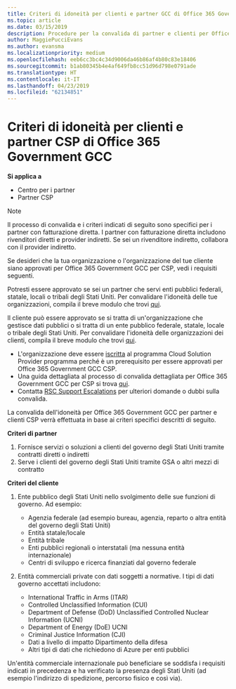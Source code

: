 ```yaml
---
title: Criteri di idoneità per clienti e partner GCC di Office 365 Government | Centro per i partner
ms.topic: article
ms.date: 03/15/2019
description: Procedure per la convalida di partner e clienti per Office 365 Government GCC per CSP.
author: MaggiePucciEvans
ms.author: evansma
ms.localizationpriority: medium
ms.openlocfilehash: eeb6cc3bc4c34d9006da46b86af4b80c83e18406
ms.sourcegitcommit: b1ab80345b4e4af649fb8cc51d96d798e0791ade
ms.translationtype: HT
ms.contentlocale: it-IT
ms.lasthandoff: 04/23/2019
ms.locfileid: "62134851"
---
```

# <a name="office-365-government-gcc-for-csp-partner-and-customer-eligibility-criteria"></a>Criteri di idoneità per clienti e partner CSP di Office 365 Government GCC

**Si applica a**

-  Centro per i partner
-  Partner CSP

>[!NOTE]
>Il processo di convalida e i criteri indicati di seguito sono specifici per i partner con fatturazione diretta. I partner con fatturazione diretta includono rivenditori diretti e provider indiretti.  Se sei un rivenditore indiretto, collabora con il provider indiretto. 

Se desideri che la tua organizzazione o l'organizzazione del tue cliente siano approvati per Office 365 Government GCC per CSP, vedi i requisiti seguenti.

Potresti essere approvato se sei un partner che servi enti pubblici federali, statale, locali o tribali degli Stati Uniti. Per convalidare l'idoneità delle tue organizzazioni, compila il breve modulo che trovi [qui](https://products.office.com/government/eligibility-validation?ReqType=CSPPartner).

Il cliente può essere approvato se si tratta di un'organizzazione che gestisce dati pubblici o si tratta di un ente pubblico federale, statale, locale o tribale degli Stati Uniti. Per convalidare l'idoneità delle organizzazioni dei clienti, compila il breve modulo che trovi [qui](https://products.office.com/government/eligibility-validation?ReqType=CSPCustomer). 

-   L'organizzazione deve essere [iscritta](https://partnercenter.microsoft.com/partner/cloud-solution-provider) al programma Cloud Solution Provider programma perché è un prerequisito per essere approvati per Office 365 Government GCC CSP.
-   Una guida dettagliata al processo di convalida dettagliata per Office 365 Government GCC per CSP si trova [qui](https://go.microsoft.com/fwlink/?linkid=2007323).
-   Contatta [RSC Support Escalations](mailto:usgcce@microsoft.com) per ulteriori domande o dubbi sulla convalida.

La convalida dell'idoneità per Office 365 Government GCC per partner e clienti CSP verrà effettuata in base ai criteri specifici descritti di seguito.

**Criteri di partner**
1.  Fornisce servizi o soluzioni a clienti del governo degli Stati Uniti tramite contratti diretti o indiretti
2.  Serve i clienti del governo degli Stati Uniti tramite GSA o altri mezzi di contratto

**Criteri del cliente**
1.  Ente pubblico degli Stati Uniti nello svolgimento delle sue funzioni di governo. Ad esempio:
 
    -  Agenzia federale (ad esempio bureau, agenzia, reparto o altra entità del governo degli Stati Uniti)
    -   Entità statale/locale 
    -   Entità tribale
    -   Enti pubblici regionali o interstatali (ma nessuna entità internazionale)
    -   Centri di sviluppo e ricerca finanziati dal governo federale

2.  Entità commerciali private con dati soggetti a normative. I tipi di dati governo accettati includono: 
    -   International Traffic in Arms (ITAR)
    -   Controlled Unclassified Information (CUI)
    -   Department of Defense (DoD) Unclassified Controlled Nuclear Information (UCNI)
    -   Department of Energy (DoE) UCNI
    -   Criminal Justice Information (CJI)
    -   Dati a livello di impatto Dipartimento della difesa
    -   Altri tipi di dati che richiedono di Azure per enti pubblici

Un'entità commerciale internazionale può beneficiare se soddisfa i requisiti indicati in precedenza e ha verificato la presenza degli Stati Uniti (ad esempio l'indirizzo di spedizione, percorso fisico e così via).

